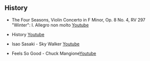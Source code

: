 ## History

- The Four Seasons, Violin Concerto in F Minor, Op. 8 No. 4, RV 297 "Winter": I. Allegro non molto
[Youtube](https://youtu.be/A1bFIH7I8Do?si=gqOprNKHdlpk2Rih)

- History [Youtube](https://youtu.be/WaNdGDJOEKw?si=Oex_FUJgCvFmkd5z)

- Isao Sasaki - Sky Walker [Youtube](https://youtu.be/ugGXVp_9wy0?si=hNyheNE_CdqoVzrg)

- Feels So Good - Chuck Mangione[Youtube](https://www.youtube.com/watch?v=YKp7g0mxHVc)
